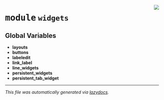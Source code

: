 <!-- markdownlint-disable -->

<a href="..\..\qtstrap\widgets\__init__.py#L0"><img align="right" style="float:right;" src="https://img.shields.io/badge/-source-cccccc?style=flat-square"></a>

# <kbd>module</kbd> `widgets`




**Global Variables**
---------------
- **layouts**
- **buttons**
- **labeledit**
- **link_label**
- **line_widgets**
- **persistent_widgets**
- **persistent_tab_widget**




---

_This file was automatically generated via [lazydocs](https://github.com/ml-tooling/lazydocs)._

